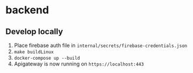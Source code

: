 # backend

## Develop locally
1. Place firebase auth file in `internal/secrets/firebase-credentials.json`
2. `make buildLinux`
3. `docker-compose up --build`
4. Apigateway is now running on `https://localhost:443`
